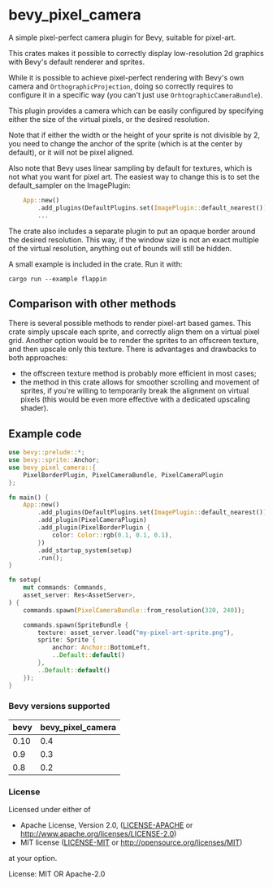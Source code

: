 # bevy_pixel_camera

A simple pixel-perfect camera plugin for Bevy, suitable for pixel-art.

This crates makes it possible to correctly display low-resolution 2d
graphics with Bevy's default renderer and sprites.

While it is possible to achieve pixel-perfect rendering with Bevy's own
camera and `OrthographicProjection`, doing so correctly requires to
configure it in a specific way (you can't just use
`OrhtographicCameraBundle`).

This plugin provides a camera which can be easily configured by specifying
either the size of the virtual pixels, or the desired resolution.

Note that if either the width or the height of your sprite is not divisible
by 2, you need to change the anchor of the sprite (which is at the center by
default), or it will not be pixel aligned.

Also note that Bevy uses linear sampling by default for textures, which is
not what you want for pixel art. The easiest way to change this is to set
the default_sampler on the ImagePlugin:

```rust
    App::new()
        .add_plugins(DefaultPlugins.set(ImagePlugin::default_nearest()))
        ...
```

The crate also includes a separate plugin to put an opaque border around the
desired resolution. This way, if the window size is not an exact multiple of
the virtual resolution, anything out of bounds will still be hidden.

A small example is included in the crate. Run it with:

```console
cargo run --example flappin
```

## Comparison with other methods

There is several possible methods to render pixel-art based games. This
crate simply upscale each sprite, and correctly align them on a virtual
pixel grid. Another option would be to render the sprites to an offscreen
texture, and then upscale only this texture. There is advantages and
drawbacks to both approaches:

- the offscreen texture method is probably more efficient in most cases;
- the method in this crate allows for smoother scrolling and movement of
  sprites, if you're willing to temporarily break the alignment on virtual
  pixels (this would be even more effective with a dedicated upscaling
  shader).

## Example code

```rust
use bevy::prelude::*;
use bevy::sprite::Anchor;
use bevy_pixel_camera::{
    PixelBorderPlugin, PixelCameraBundle, PixelCameraPlugin
};

fn main() {
    App::new()
        .add_plugins(DefaultPlugins.set(ImagePlugin::default_nearest()))
        .add_plugin(PixelCameraPlugin)
        .add_plugin(PixelBorderPlugin {
            color: Color::rgb(0.1, 0.1, 0.1),
        })
        .add_startup_system(setup)
        .run();
}

fn setup(
    mut commands: Commands,
    asset_server: Res<AssetServer>,
) {
    commands.spawn(PixelCameraBundle::from_resolution(320, 240));

    commands.spawn(SpriteBundle {
        texture: asset_server.load("my-pixel-art-sprite.png"),
        sprite: Sprite {
            anchor: Anchor::BottomLeft,
            ..Default::default()
        },
        ..Default::default()
    });
}
```

### Bevy versions supported

| bevy | bevy_pixel_camera |
|------|-------------------|
| 0.10 | 0.4               |
| 0.9  | 0.3               |
| 0.8  | 0.2               |

### License

Licensed under either of

- Apache License, Version 2.0, ([LICENSE-APACHE](LICENSE-APACHE) or
  <http://www.apache.org/licenses/LICENSE-2.0>)
- MIT license ([LICENSE-MIT](LICENSE-MIT) or
  <http://opensource.org/licenses/MIT>)

at your option.

License: MIT OR Apache-2.0
